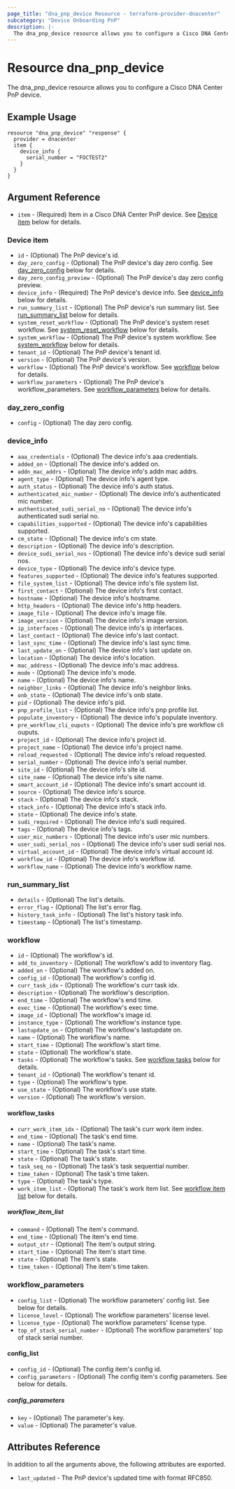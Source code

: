```yaml
---
page_title: "dna_pnp_device Resource - terraform-provider-dnacenter"
subcategory: "Device Onboarding PnP"
description: |-
  The dna_pnp_device resource allows you to configure a Cisco DNA Center PnP device.
---
```


# Resource dna_pnp_device

The dna_pnp_device resource allows you to configure a Cisco DNA Center PnP device.

## Example Usage

```hcl
resource "dna_pnp_device" "response" {
  provider = dnacenter
  item {
    device_info {
      serial_number = "FOCTEST2"
    }
  }
}
```

## Argument Reference

- `item` - (Required) Item in a Cisco DNA Center PnP device. See [Device item](#device-item) below for details.

### Device item

- `id` - (Optional) The PnP device's id.
- `day_zero_config` - (Optional) The PnP device's day zero config. See [day_zero_config](#day_zero_config) below for details.
- `day_zero_config_preview` - (Optional) The PnP device's day zero config preview.
- `device_info` - (Required) The PnP device's device info. See [device_info](#device_info) below for details.
- `run_summary_list` - (Optional) The PnP device's run summary list. See [run_summary_list](#run_summary_list) below for details.
- `system_reset_workflow` - (Optional) The PnP device's system reset workflow. See [system_reset_workflow](#workflow) below for details.
- `system_workflow` - (Optional) The PnP device's system workflow. See [system_workflow](#workflow) below for details.
- `tenant_id` - (Optional) The PnP device's tenant id.
- `version` - (Optional) The PnP device's version.
- `workflow` - (Optional) The PnP device's workflow. See [workflow](#workflow) below for details.
- `workflow_parameters` - (Optional) The PnP device's workflow_parameters. See [workflow_parameters](#workflow_parameters) below for details.

### day_zero_config

- `config` - (Optional) The day zero config.

### device_info

- `aaa_credentials` - (Optional) The device info's aaa credentials.
- `added_on` - (Optional) The device info's added on.
- `addn_mac_addrs` - (Optional) The device info's addn mac addrs.
- `agent_type` - (Optional) The device info's agent type.
- `auth_status` - (Optional) The device info's auth status.
- `authenticated_mic_number` - (Optional) The device info's authenticated mic number.
- `authenticated_sudi_serial_no` - (Optional) The device info's authenticated sudi serial no.
- `capabilities_supported` - (Optional) The device info's capabilities supported.
- `cm_state` - (Optional) The device info's cm state.
- `description` - (Optional) The device info's description.
- `device_sudi_serial_nos` - (Optional) The device info's device sudi serial nos.
- `device_type` - (Optional) The device info's device type.
- `features_supported` - (Optional) The device info's features supported.
- `file_system_list` - (Optional) The device info's file system list.
- `first_contact` - (Optional) The device info's first contact.
- `hostname` - (Optional) The device info's hostname.
- `http_headers` - (Optional) The device info's http headers.
- `image_file` - (Optional) The device info's image file.
- `image_version` - (Optional) The device info's image version.
- `ip_interfaces` - (Optional) The device info's ip interfaces.
- `last_contact` - (Optional) The device info's last contact.
- `last_sync_time` - (Optional) The device info's last sync time.
- `last_update_on` - (Optional) The device info's last update on.
- `location` - (Optional) The device info's location.
- `mac_address` - (Optional) The device info's mac address.
- `mode` - (Optional) The device info's mode.
- `name` - (Optional) The device info's name.
- `neighbor_links` - (Optional) The device info's neighbor links.
- `onb_state` - (Optional) The device info's onb state.
- `pid` - (Optional) The device info's pid.
- `pnp_profile_list` - (Optional) The device info's pnp profile list.
- `populate_inventory` - (Optional) The device info's populate inventory.
- `pre_workflow_cli_ouputs` - (Optional) The device info's pre workflow cli ouputs.
- `project_id` - (Optional) The device info's project id.
- `project_name` - (Optional) The device info's project name.
- `reload_requested` - (Optional) The device info's reload requested.
- `serial_number` - (Optional) The device info's serial number.
- `site_id` - (Optional) The device info's site id.
- `site_name` - (Optional) The device info's site name.
- `smart_account_id` - (Optional) The device info's smart account id.
- `source` - (Optional) The device info's source.
- `stack` - (Optional) The device info's stack.
- `stack_info` - (Optional) The device info's stack info.
- `state` - (Optional) The device info's state.
- `sudi_required` - (Optional) The device info's sudi required.
- `tags` - (Optional) The device info's tags.
- `user_mic_numbers` - (Optional) The device info's user mic numbers.
- `user_sudi_serial_nos` - (Optional) The device info's user sudi serial nos.
- `virtual_account_id` - (Optional) The device info's virtual account id.
- `workflow_id` - (Optional) The device info's workflow id.
- `workflow_name` - (Optional) The device info's workflow name.

### run_summary_list

- `details` - (Optional) The list's details.
- `error_flag` - (Optional) The list's error flag.
- `history_task_info` - (Optional) The list's history task info.
- `timestamp` - (Optional) The list's timestamp.

### workflow

- `id` - (Optional) The workflow's id.
- `add_to_inventory` - (Optional) The workflow's add to inventory flag.
- `added_on` - (Optional) The workflow's added on.
- `config_id` - (Optional) The workflow's config id.
- `curr_task_idx` - (Optional) The workflow's curr task idx.
- `description` - (Optional) The workflow's description.
- `end_time` - (Optional) The workflow's end time.
- `exec_time` - (Optional) The workflow's exec time.
- `image_id` - (Optional) The workflow's image id.
- `instance_type` - (Optional) The workflow's instance type.
- `lastupdate_on` - (Optional) The workflow's lastupdate on.
- `name` - (Optional) The workflow's name.
- `start_time` - (Optional) The workflow's start time.
- `state` - (Optional) The workflow's state.
- `tasks` - (Optional) The workflow's tasks. See [workflow tasks](#workflow_tasks) below for details.
- `tenant_id` - (Optional) The workflow's tenant id.
- `type` - (Optional) The workflow's type.
- `use_state` - (Optional) The workflow's use state.
- `version` - (Optional) The workflow's version.

#### workflow_tasks

- `curr_work_item_idx` - (Optional) The task's curr work item index.
- `end_time` - (Optional) The task's end time.
- `name` - (Optional) The task's name.
- `start_time` - (Optional) The task's start time.
- `state` - (Optional) The task's state.
- `task_seq_no` - (Optional) The task's task sequential number.
- `time_taken` - (Optional) The task's time taken.
- `type` - (Optional) The task's type.
- `work_item_list` - (Optional) The task's work item list. See [workflow item list](#workflow_item_list) below for details.

##### workflow_item_list

- `command` - (Optional) The item's command.
- `end_time` - (Optional) The item's end time.
- `output_str` - (Optional) The item's output string.
- `start_time` - (Optional) The item's start time.
- `state` - (Optional) The item's state.
- `time_taken` - (Optional) The item's time taken.

### workflow_parameters

- `config_list` - (Optional) The workflow parameters' config list. See below for details.
- `license_level` - (Optional) The workflow parameters' license level.
- `license_type` - (Optional) The workflow parameters' license type.
- `top_of_stack_serial_number` - (Optional) The workflow parameters' top of stack serial number.

#### config_list

- `config_id` - (Optional) The config item's config id.
- `config_parameters` - (Optional) The config item's config parameters. See below for details.

##### config_parameters

- `key` - (Optional) The parameter's key.
- `value` - (Optional) The parameter's value.

## Attributes Reference

In addition to all the arguments above, the following attributes are exported.

- `last_updated` - The PnP device's updated time with format RFC850.
